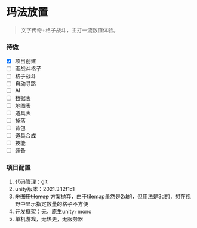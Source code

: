 # 玛法放置
> 文字传奇+格子战斗，主打一流数值体验。


### 待做
- [x] 项目创建
- [ ] 画战斗格子
- [ ] 格子战斗
- [ ] 自动寻路
- [ ] AI
- [ ] 数据表
- [ ] 地图表
- [ ] 道具表
- [ ] 掉落
- [ ] 背包
- [ ] 道具合成
- [ ] 技能
- [ ] 装备

### 项目配置
1. 代码管理：git  
2. unity版本：2021.3.12f1c1  
3. ~~地图用tilemap~~ 方案抛弃，由于tilemap虽然是2d的，但用法是3d的，想在视野中显示指定数量的格子不方便
4. 开发框架：无，原生unity+mono  
5. 单机游戏，无热更，无服务器  